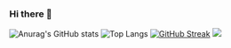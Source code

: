 ### Hi there 👋

<!--
**yabsiraditya/yabsiraditya** is a ✨ _special_ ✨ repository because its `README.md` (this file) appears on your GitHub profile.

Here are some ideas to get you started:

- 🔭 I’m currently working on ...
- 🌱 I’m currently learning ...
- 👯 I’m looking to collaborate on ...
- 🤔 I’m looking for help with ...
- 💬 Ask me about ...
- 📫 How to reach me: ...
- 😄 Pronouns: ...
- ⚡ Fun fact: ...
-->

![Anurag's GitHub stats](https://github-readme-stats.vercel.app/api?username=yabsiraditya&show_icons=true)
![Top Langs](https://github-readme-stats.vercel.app/api/top-langs/?username=anuraghazra&layout=compact)
[![GitHub Streak](https://github-readme-streak-stats.herokuapp.com?user=yabsiraditya&theme=github-light)](https://git.io/streak-stats)
[![](https://raw.githubusercontent.com/yabsiraditya/yabsiraditya/master/profile-summary-card-output/github/0-profile-details.svg)](https://github.com/vn7n24fzkq/github-profile-summary-cards)
